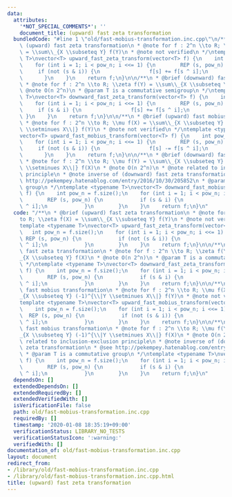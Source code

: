 ```yaml
---
data:
  attributes:
    '*NOT_SPECIAL_COMMENTS*': ''
    document_title: (upward) fast zeta transformation
  bundledCode: "#line 1 \"old/fast-mobius-transformation.inc.cpp\"\n/**\n * @brief\
    \ (upward) fast zeta transformation\n * @note for f : 2^n \\to R; \\zeta f(X)\
    \ = \\sum\\_{X \\subseteq Y} f(Y)\n * @note not verified\n */\ntemplate <typename\
    \ T>\nvector<T> upward_fast_zeta_transform(vector<T> f) {\n    int pow_n = f.size();\n\
    \    for (int i = 1; i < pow_n; i <<= 1) {\n        REP (s, pow_n) {\n       \
    \     if (not (s & i)) {\n                f[s] += f[s ^ i];\n            }\n \
    \       }\n    }\n    return f;\n}\n\n/**\n * @brief (downward) fast zeta transformation\n\
    \ * @note for f : 2^n \\to R; \\zeta f(Y) = \\sum\\_{X \\subseteq Y} f(X)\n *\
    \ @note O(n 2^n)\n * @param T is a commutative semigroup\n */\ntemplate <typename\
    \ T>\nvector<T> downward_fast_zeta_transform(vector<T> f) {\n    int pow_n = f.size();\n\
    \    for (int i = 1; i < pow_n; i <<= 1) {\n        REP (s, pow_n) {\n       \
    \     if (s & i) {\n                f[s] += f[s ^ i];\n            }\n       \
    \ }\n    }\n    return f;\n}\n\n/**\n * @brief (upward) fast mobius transformation\n\
    \ * @note for f : 2^n \\to R; \\mu f(X) = \\sum\\_{X \\subseteq Y} (-1)^{\\|Y\
    \ \\setminues X\\|} f(Y)\n * @note not verified\n */\ntemplate <typename T>\n\
    vector<T> upward_fast_mobius_transform(vector<T> f) {\n    int pow_n = f.size();\n\
    \    for (int i = 1; i < pow_n; i <<= 1) {\n        REP (s, pow_n) {\n       \
    \     if (not (s & i)) {\n                f[s] -= f[s ^ i];\n            }\n \
    \       }\n    }\n    return f;\n}\n\n/**\n * @brief (downward) fast mobius transformation\n\
    \ * @note for f : 2^n \\to R; \\mu f(Y) = \\sum\\_{X \\subseteq Y} (-1)^{\\|Y\
    \ \\setminues X\\|} f(X)\n * @note O(n 2^n)\n * @note related to inclusion-exclusion\
    \ principle\n * @note inverse of (downward) fast zeta transformation\n * @see\
    \ http://pekempey.hatenablog.com/entry/2016/10/30/205852\n * @param T is a commutative\
    \ group\n */\ntemplate <typename T>\nvector<T> downward_fast_mobius_transform(vector<T>\
    \ f) {\n    int pow_n = f.size();\n    for (int i = 1; i < pow_n; i <<= 1) {\n\
    \        REP (s, pow_n) {\n            if (s & i) {\n                f[s] -= f[s\
    \ ^ i];\n            }\n        }\n    }\n    return f;\n}\n"
  code: "/**\n * @brief (upward) fast zeta transformation\n * @note for f : 2^n \\\
    to R; \\zeta f(X) = \\sum\\_{X \\subseteq Y} f(Y)\n * @note not verified\n */\n\
    template <typename T>\nvector<T> upward_fast_zeta_transform(vector<T> f) {\n \
    \   int pow_n = f.size();\n    for (int i = 1; i < pow_n; i <<= 1) {\n       \
    \ REP (s, pow_n) {\n            if (not (s & i)) {\n                f[s] += f[s\
    \ ^ i];\n            }\n        }\n    }\n    return f;\n}\n\n/**\n * @brief (downward)\
    \ fast zeta transformation\n * @note for f : 2^n \\to R; \\zeta f(Y) = \\sum\\\
    _{X \\subseteq Y} f(X)\n * @note O(n 2^n)\n * @param T is a commutative semigroup\n\
    \ */\ntemplate <typename T>\nvector<T> downward_fast_zeta_transform(vector<T>\
    \ f) {\n    int pow_n = f.size();\n    for (int i = 1; i < pow_n; i <<= 1) {\n\
    \        REP (s, pow_n) {\n            if (s & i) {\n                f[s] += f[s\
    \ ^ i];\n            }\n        }\n    }\n    return f;\n}\n\n/**\n * @brief (upward)\
    \ fast mobius transformation\n * @note for f : 2^n \\to R; \\mu f(X) = \\sum\\\
    _{X \\subseteq Y} (-1)^{\\|Y \\setminues X\\|} f(Y)\n * @note not verified\n */\n\
    template <typename T>\nvector<T> upward_fast_mobius_transform(vector<T> f) {\n\
    \    int pow_n = f.size();\n    for (int i = 1; i < pow_n; i <<= 1) {\n      \
    \  REP (s, pow_n) {\n            if (not (s & i)) {\n                f[s] -= f[s\
    \ ^ i];\n            }\n        }\n    }\n    return f;\n}\n\n/**\n * @brief (downward)\
    \ fast mobius transformation\n * @note for f : 2^n \\to R; \\mu f(Y) = \\sum\\\
    _{X \\subseteq Y} (-1)^{\\|Y \\setminues X\\|} f(X)\n * @note O(n 2^n)\n * @note\
    \ related to inclusion-exclusion principle\n * @note inverse of (downward) fast\
    \ zeta transformation\n * @see http://pekempey.hatenablog.com/entry/2016/10/30/205852\n\
    \ * @param T is a commutative group\n */\ntemplate <typename T>\nvector<T> downward_fast_mobius_transform(vector<T>\
    \ f) {\n    int pow_n = f.size();\n    for (int i = 1; i < pow_n; i <<= 1) {\n\
    \        REP (s, pow_n) {\n            if (s & i) {\n                f[s] -= f[s\
    \ ^ i];\n            }\n        }\n    }\n    return f;\n}\n"
  dependsOn: []
  extendedDependsOn: []
  extendedRequiredBy: []
  extendedVerifiedWith: []
  isVerificationFile: false
  path: old/fast-mobius-transformation.inc.cpp
  requiredBy: []
  timestamp: '2020-01-08 18:35:19+09:00'
  verificationStatus: LIBRARY_NO_TESTS
  verificationStatusIcon: ':warning:'
  verifiedWith: []
documentation_of: old/fast-mobius-transformation.inc.cpp
layout: document
redirect_from:
- /library/old/fast-mobius-transformation.inc.cpp
- /library/old/fast-mobius-transformation.inc.cpp.html
title: (upward) fast zeta transformation
---
```

